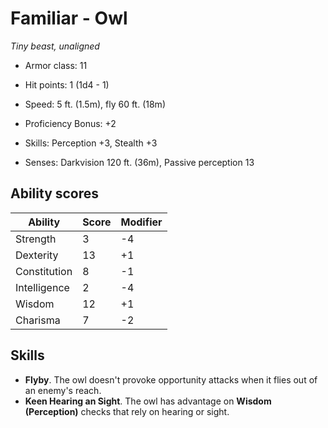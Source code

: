 # Familiar - Owl

*Tiny beast, unaligned*

* Armor class: 11
* Hit points: 1 (1d4 - 1)
* Speed: 5 ft. (1.5m), fly 60 ft. (18m)

* Proficiency Bonus: +2
* Skills: Perception +3, Stealth +3
* Senses: Darkvision 120 ft. (36m), Passive perception 13

## Ability scores

| Ability      | Score  | Modifier  |
| ------------ | ------ | --------- |
| Strength     |  3     | -4        |
| Dexterity    | 13     | +1        |
| Constitution |  8     | -1        |
| Intelligence |  2     | -4        |
| Wisdom       | 12     | +1        |
| Charisma     |  7     | -2        |

## Skills

* **Flyby**. The owl doesn't provoke opportunity attacks when it flies out of an enemy's reach.
* **Keen Hearing an Sight**. The owl has advantage on **Wisdom (Perception)** checks that rely on hearing or sight.

